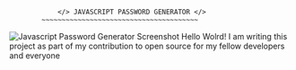                 </> JAVASCRIPT PASSWORD GENERATOR </>
            ~~~~~~~~~~~~~~~~~~~~~~~~~~~~~~~~~~~~~~~
![Javascript Password Generator Screenshot](https://github.com/sanusisusi/Fitness_website/blob/sanusi-branch/JavaScript-Password-Generator/Password%20Generator.png)
Hello Wolrd!
I am writing this project as part of my contribution to open source for my fellow
developers and everyone
